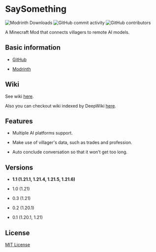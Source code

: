 # SaySomething

![Modrinth Downloads](https://img.shields.io/modrinth/dt/say-something)
![GitHub commit activity](https://img.shields.io/github/commit-activity/m/ranzeplay/saysth)
![GitHub contributors](https://img.shields.io/github/contributors/ranzeplay/saysth)

A Minecraft Mod that connects villagers to remote AI models.

## Basic information

- [GitHub](https://github.com/Ranzeplay/saysth)

- [Modrinth](https://modrinth.com/mod/say-something/)

## Wiki

See wiki [here](https://saysth.ranzeplay.space).

Also you can checkout wiki indexed by DeepWiki [here](https://deepwiki.com/Ranzeplay/saysth/).

## Features

- Multiple AI platforms support.

- Make use of villager's data, such as trades and profession.

- Auto conclude conversation so that it won't get too long.

## Versions

- **1.1 (1.21.1, 1.21.4, 1.21.5, 1.21.6)**

- 1.0 (1.21)

- 0.3 (1.21)

- 0.2 (1.20.1)

- 0.1 (1.20.1, 1.21)

## License

[MIT License](https://github.com/Ranzeplay/saysth/blob/master/LICENSE)
